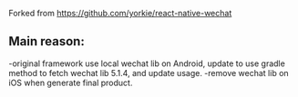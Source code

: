 Forked from https://github.com/yorkie/react-native-wechat

## Main reason:
-original framework use local wechat lib on Android, update to use gradle method to fetch wechat lib 5.1.4, and update usage.
-remove wechat lib on iOS when generate final product.
